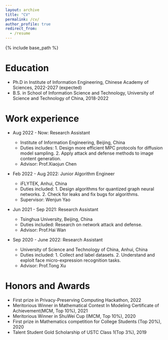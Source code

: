 ```yaml
---
layout: archive
title: "CV"
permalink: /cv/
author_profile: true
redirect_from:
  - /resume
---
```


{% include base_path %}

Education
======
* Ph.D in Institute of Information Engineering, Chinese Academy of Sciences, 2022-2027 (expected)
* B.S. in School of Information Science and Technology, University of Science and Technology of China, 2018-2022

Work experience
======
* Aug 2022 - Now: Research Assistant
  * Institute of Information Engineering, Beijing, China
  * Duties includes: 1. Design more efficient MPC protocols for diffusion model sampling. 2. Apply attack and defense methods to image content generation.
  * Advisor: Prof.Xiaojun Chen

* Feb 2022 - Aug 2022: Junior Algorithm Engineer
  * iFLYTEK, Anhui, China
  * Duties included: 1. Design algorithms for quantized graph neural networks. 2. Check for leaks and fix bugs for algorithms.
  * Supervisor: Wenjun Yao

* Jun 2021 - Sep 2021: Research Assistant
  * Tsinghua University, Beijing, China
  * Duties included: Research on network attack and defense.
  * Advisor: Prof.Hai Wan
 
* Sep 2020 - June 2022: Research Assistant
  * University of Science and Technology of China, Anhui, China
  * Duties included: 1. Collect and label datasets. 2. Understand and exploit face micro-expression recognition tasks.
  * Advisor: Prof.Tong Xu
  


Honors and Awards
======
* First prize in Privacy-Preserving Computing Hackathon, 2022
* Meritorious Winner in Mathematical Contest In Modeling Certificate of Achievement(MCM, Top 10%), 2021
* Meritorious Winner in ShuWei Cup (IMCM, Top 10%), 2020
* First prize in Mathematics competition for College Students (Top 20%), 2020
* Talent Student Gold Scholarship of USTC Class 1(Top 3%), 2019
  


  

